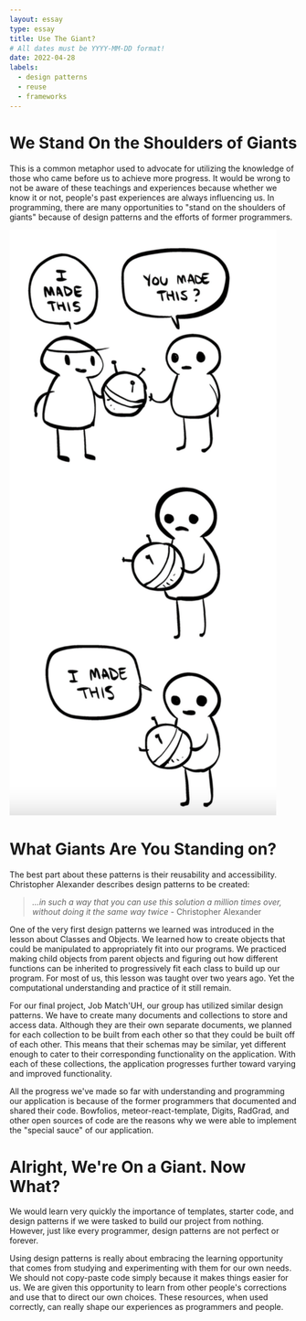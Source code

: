 ```yaml
---
layout: essay
type: essay
title: Use The Giant?
# All dates must be YYYY-MM-DD format!
date: 2022-04-28
labels:
  - design patterns
  - reuse
  - frameworks
---
```

# We Stand On the Shoulders of Giants

This is a common metaphor used to advocate for utilizing the knowledge of those who came before us to achieve more progress. It would be wrong to not be aware of these teachings and experiences because whether we know it or not, people's past experiences are always influencing us. In programming, there are many opportunities to "stand on the shoulders of giants" because of design patterns and the efforts of former programmers.

<div>
  <img class="ui left floated medium image" src="../images/copying-image.png">
</div>

# What Giants Are You Standing on?

The best part about these patterns is their reusability and accessibility. Christopher Alexander describes design patterns to be created:

> *...in such a way that you can use this solution a million times over, without doing it the same way twice* - Christopher Alexander

One of the very first design patterns we learned was introduced in the lesson about Classes and Objects. We learned how to create objects that could be manipulated to appropriately fit into our programs. We practiced making child objects from parent objects and figuring out how different functions can be inherited to progressively fit each class to build up our program. For most of us, this lesson was taught over two years ago. Yet the computational understanding and practice of it still remain.

For our final project, Job Match'UH, our group has utilized similar design patterns. We have to create many documents and collections to store and access data. Although they are their own separate documents, we planned for each collection to be built from each other so that they could be built off of each other. This means that their schemas may be similar, yet different enough to cater to their corresponding functionality on the application. With each of these collections, the application progresses further toward varying and improved functionality.

All the progress we've made so far with understanding and programming our application is because of the former programmers that documented and shared their code. Bowfolios, meteor-react-template, Digits, RadGrad, and other open sources of code are the reasons why we were able to implement the "special sauce" of our application.

# Alright, We're On a Giant. Now What?

We would learn very quickly the importance of templates, starter code, and design patterns if we were tasked to build our project from nothing. However, just like every programmer, design patterns are not perfect or forever. 

Using design patterns is really about embracing the learning opportunity that comes from studying and experimenting with them for our own needs. We should not copy-paste code simply because it makes things easier for us. We are given this opportunity to learn from other people's corrections and use that to direct our own choices. These resources, when used correctly, can really shape our experiences as programmers and people.
